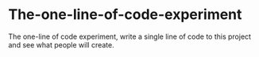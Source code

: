 # The-one-line-of-code-experiment
The one-line of code experiment, write a single line of code to this project and see what people will create.
